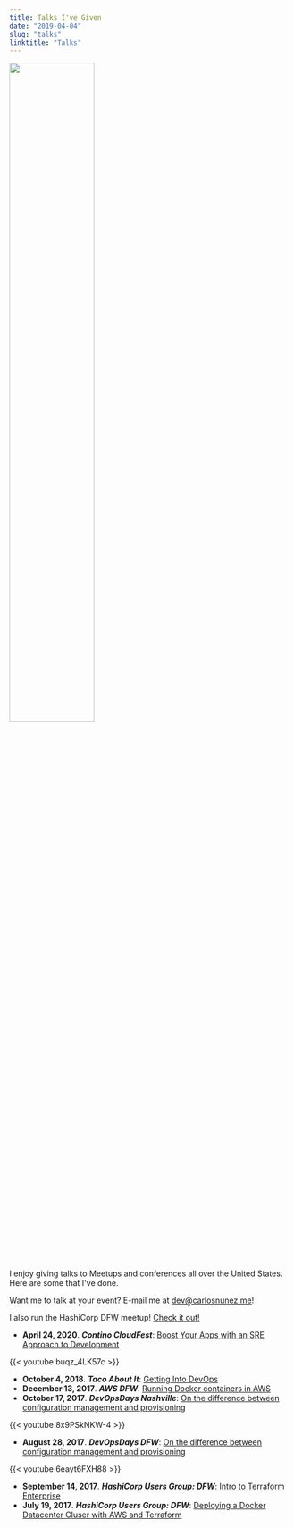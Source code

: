```yaml
---
title: Talks I've Given
date: "2019-04-04"
slug: "talks"
linktitle: "Talks"
---
```


<img src="/images/me_talking_20170904.png" height=55% width=55%>

I enjoy giving talks to Meetups and conferences all over the United States. Here are some that I've
done.

Want me to talk at your event? E-mail me at [dev@carlosnunez.me](mailto:dev@carlosnunez.me)!

I also run the HashiCorp DFW meetup! [Check it out!](https://meetup.com/hashicorpdfw)

-  **April 24, 2020**. ***Contino CloudFest***: [Boost Your Apps with an SRE Approach to Development](https://www.youtube.com/watch?v=buqz_4LK57c)

{{< youtube buqz_4LK57c >}}

-  **October 4, 2018**. ***Taco About It***: [Getting Into DevOps](https://www.linkedin.com/feed/update/urn:li:activity:6455463206302343168)
-  **December 13, 2017**. ***AWS DFW***: [Running Docker containers in AWS](https://www.meetup.com/AWS-Dallas/events/245650097/)
-  **October 17, 2017**. ***DevOpsDays Nashville***: [On the difference between configuration management and provisioning](https://www.youtube.com/watch?v=8x9PSkNKW-4)

{{< youtube 8x9PSkNKW-4 >}}

-  **August 28, 2017**. ***DevOpsDays DFW***: [On the difference between configuration management and provisioning](https://www.youtube.com/watch?v=6eayt6FXH88)

{{< youtube 6eayt6FXH88 >}}

-  **September 14, 2017**. ***HashiCorp Users Group: DFW***: [Intro to Terraform Enterprise](https://www.meetup.com/hashicorpdfw/events/240700055/)
-  **July 19, 2017**. ***HashiCorp Users Group: DFW***: [Deploying a Docker Datacenter Cluser with AWS and Terraform](https://www.meetup.com/hashicorpdfw/events/240699879/)

